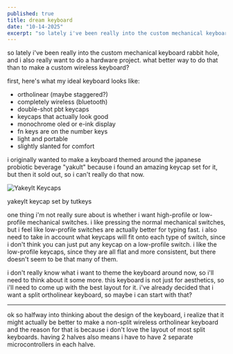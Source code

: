 ```yaml
---
published: true
title: dream keyboard
date: "10-14-2025"
excerpt: "so lately i've been really into the custom mechanical keyboard rabbit hole, and i also really want to do a hardware project. what better way to do that than to make a custom wireless keyboard?"
---
```


<script>
  import Caption from "$components/mdsvex/Caption.svelte"
</script>

so lately i've been really into the custom mechanical keyboard rabbit hole, and i also really want to do a hardware project. what better way to do that than to make a custom wireless keyboard?

first, here's what my ideal keyboard looks like:

- ortholinear (maybe staggered?)
- completely wireless (bluetooth)
- double-shot pbt keycaps
- keycaps that actually look good
- monochrome oled or e-ink display
- fn keys are on the number keys
- light and portable
- slightly slanted for comfort

i originally wanted to make a keyboard themed around the japanese probiotic beverage "yakult" because i found an amazing keycap set for it, but then it sold out, so i can't really do that now.

![Yakeylt Keycaps](https://qwertyqop.com/cdn/shop/files/FgQSK7ZLkW7TYtzMNr8xvClHCVJU.JPG-large1400.webp)
<Caption>yakeylt keycap set by tutkeys</Caption>

one thing i'm not really sure about is whether i want high-profile or low-profile mechanical switches. i like pressing the normal mechanical switches, but i feel like low-profile switches are actually better for typing fast. i also need to take in account what keycaps will fit onto each type of switch, since i don't think you can just put any keycap on a low-profile switch. i like the low-profile keycaps, since they are all flat and more consistent, but there doesn't seem to be that many of them.

i don't really know what i want to theme the keyboard around now, so i'll need to think about it some more. this keyboard is not just for aesthetics, so i'll need to come up with the best layout for it. i've already decided that i want a split ortholinear keyboard, so maybe i can start with that?

---

ok so halfway into thinking about the design of the keyboard, i realize that it might actually be better to make a non-split wireless ortholinear keyboard and the reason for that is because i don't love the layout of most split keyboards. having 2 halves also means i have to have 2 separate microcontrollers in each halve.
